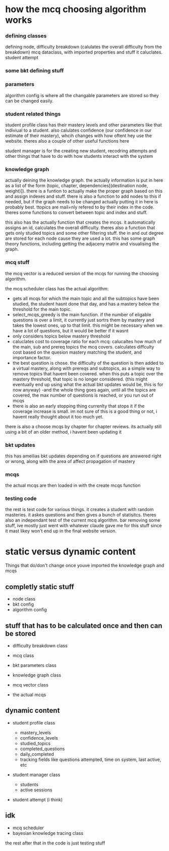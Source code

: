 # how the mcq choosing algorithm works
### defining classes
defining node, difficulty breakdown (calulates the overall difficulty from the breakdown)
mcq dataclass, with imported properties and stuff it caluclates.
student attempt
### some bkt defining stuff
### parameters
algorithm config is where all the changable parameters are stored so they can be changed easily. 
### student related things
student profile class has their mastery levels and other parameters like that indiviual to a student. also calulates confidence (our confidence in our estimate of their mastery), whcih changes with how oftent hey use the website. theres also a couple of other useful functions here  

student manager is for the creating new student, recodring attempts and other things that have to do with how students interact with the system

### knowledge graph
actually deining the knowledge graph. the actually information is put in here as a list of the form (topic, chapter, dependencies[(destination node, weight)]). there is a funtion to actually make the proper graph based on this and assign indexes and stuff. there is also a function to add nodes to this if needed, but if the graph needs to be changed actually putting it in here is probably best. ttopics are mail=nly refered to by their index in the code. theres some functions to convert between topic and index and stuff. 

this also has the actually function that creates the mcqs. it automatically assigns an id, calculates the overall difficulty. theres also a function that gets only studied topics and some other filtering stuff. the in and out degree are stored for each node cause they are used a lot. this has some graph theory functions, including getting the adjaceny matrix and visualising the graph. 

### mcq stuff
the mcq vector is a reduced version of the mcqs for running the choosing algorithm. 

the mcq scheduler class has the actual algorithm: 
- gets all mcqs for which the main topic and all the subtopics have been studied, the student hasnt done that day, and has a mastery below the threshold for the main topic. 
- select_mcqs_greedy is the main function. if the number of eligable questions is over a limit, it currently just sortrs them by mastery and takes the lowest ones, up to that limit. this might be necessary when we have a lot of questions, but it would be better if it wasnt
- only considers topics below mastery threshold
- caluclates cost to coverage ratio for each mcq: calucaltes how much of the main, sub and prereq topics the mcq covers. calculates diffculty cost based on the quesion mastery matching the student, and importance factor. 
- the best question is chose. the difficulty of the question is then added to a virtual mastery, along with prereqs and subtopics, as a simple way to remove topics that havent been covered. when this puts a topic over the mastery threshold, that topic is no longer considered. 
  (this might eventually end up using what the actual bkt updates would be, this is for now anyway)
-and the whole thing goes again, until all the topics are covered, the max number of questions is reached, or you run out of mcqs
- there is also an early stopping thing currenlty that stops it if the coverage increase is small. im not sure of this is a good thing or not, i havent really thought about it too much yet. 

there is also a choose mcqs by chapter for chapter reviews. its actually still using a bit of an older method, i havent been updating it

### bkt updates
this has ameilias bkt updates depending on if questions are answered right or wrong, along with the area of affect propagation of mastery

### mcqs
the actual mcqs are then loaded in with the create mcqs function

### testing code
the rest is test code for various things. it creates a student with random masteries. it askes questions and then gives a bunch of statisitcs. theres also an independant test of the current mcq algorithm. bar removing some stuff, ive mostly just went with whatever claude gave me for this stuff since it mast likey won't end up in the final website version. 


# static versus dynamic content
Things that do/don't change once youve imported the knowledge graph and mcqs

## completly static stuff
- node class
- bkt config
- algorithm config

## stuff that has to be calculated once and then can be stored
- difficulty breakdown class
- mcq class
- bkt parameters class
- knowledge graph class
- mcq vector class

- the actual mcqs


## dynamic content
- student profile class
    - mastery_levels
    - confidence_levels
    - studied_topics
    - completed_questions
    - daily_completed
    - tracking fields like questions attempted, time on system, last active, etc

- student manager class
    - students
    - active sessions

- student attempt (i think)


## idk
- mcq scheduler
- bayesian knowledge tracing class


the rest after that in the code is just testing stuff